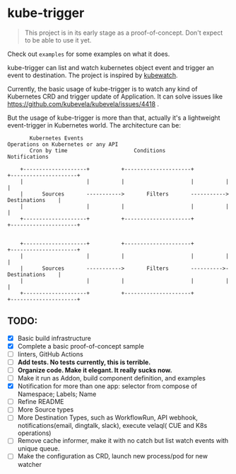 # kube-trigger

> This project is in its early stage as a proof-of-concept. Don't expect to be able to use it yet.

Check out `examples` for some examples on what it does.

kube-trigger can list and watch kubernetes object event and trigger an event to destination. The project is inspired
by [kubewatch](https://github.com/vmware-archive/kubewatch).

Currently, the basic usage of kube-trigger is to watch any kind of Kubernetes CRD and trigger update of Application. It
can solve issues like https://github.com/kubevela/kubevela/issues/4418 .

But the usage of kube-trigger is more than that, actually it's a lightweight event-trigger in Kubernetes world. The
architecture can be:

```                                                                                         
       Kubernetes Events                                              Operations on Kubernetes or any API
       Cron by time                     Conditions                      Notifications        
                                                                                             
    +--------------------+          +---------------------+          +---------------------+ 
    |                    |          |                     |          |                     | 
    |      Sources       ----------->       Filters       ----------->     Destinations    | 
    |                    |          |                     |          |                     | 
    +--------------------+          +---------------------+          +---------------------+ 
                                                                                            
                                                                                             
    +--------------------+          +---------------------+          +---------------------+ 
    |                    |          |                     |          |                     | 
    |      Sources       ----------->       Filters       ---------->-     Destinations    | 
    |                    |          |                     |          |                     | 
    +--------------------+          +---------------------+          +---------------------+ 
```

## TODO:

- [x] Basic build infrastructure
- [x] Complete a basic proof-of-concept sample
- [ ] linters, GitHub Actions
- [ ] **Add tests. No tests currently, this is terrible.**
- [ ] **Organize code. Make it elegant. It really sucks now.**
- [ ] Make it run as Addon, build component definition, and examples
- [x] Notification for more than one app: selector from compose of Namespace; Labels; Name
- [ ] Refine README
- [ ] More Source types
- [ ] More Destination Types, such as WorkflowRun, API webhook, notifications(email, dingtalk, slack), execute velaql(
  CUE and K8s operations)
- [ ] Remove cache informer, make it with no catch but list watch events with unique queue.
- [ ] Make the configuration as CRD, launch new process/pod for new watcher
